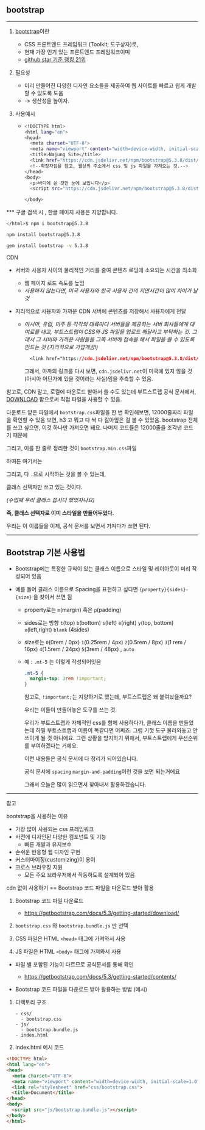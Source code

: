 ## bootstrap

---

1. [bootstrap](https://github.com/twbs/bootstrap)이란
   - CSS 프론트엔드 프레임워크 (Toolkit; 도구상자)로,
   - 현재 가장 인기 있는 프론트엔드 프레임워크이며 
   - [github star 기준 랭킹 21위](https://gitstar-ranking.com/repositories)
2. 필요성
   - 미리 만들어진 다양한 디자인 요소들을 제공하여 웹 사이트를 빠르고 쉽게 개발할 수 있도록 도움
   - -> 생산성을 높이자.

3. 사용예시

   - ```bash
     <!DOCTYPE html>
     <html lang="en">
     <head>
       <meta charset="UTF-8">
       <meta name="viewport" content="width=device-width, initial-scale=1.0">
       <title>Najung Site</title>
       <link href="https://cdn.jsdelivr.net/npm/bootstrap@5.3.8/dist/css/bootstrap.min.css" rel="stylesheet" integrity="sha384-sRIl4kxILFvY47J16cr9ZwB07vP4J8+LH7qKQnuqkuIAvNWLzeN8tE5YBujZqJLB" crossorigin="anonymous">
       <!--확장자임을 참고, 웹상의 주소에서 css 및 js 파일을 가져오는 것.-->
     </head>
     <body>
       <p>바디에 쓴 것만 눈에 보입니다</p>
       <script src="https://cdn.jsdelivr.net/npm/bootstrap@5.3.8/dist/js/bootstrap.bundle.min.js" integrity="sha384-FKyoEForCGlyvwx9Hj09JcYn3nv7wiPVlz7YYwJrWVcXK/BmnVDxM+D2scQbITxI" crossorigin="anonymous"></script>
     
     </body>
     
     ```

*** 구글 검색 시 , 한글 페이지 사용은 지양합니다.



```bash
</html>$ npm i bootstrap@5.3.8

npm install bootstrap@5.3.8

gem install bootstrap -v 5.3.8
```



CDN

- 서버와 사용자 사이의 물리적인 거리를 줄여 콘텐츠 로딩에 소요되는 시간을 최소화

  - 웹 페이지 로드 속도를 높임
  - *사용하지 않는다면, 미국 사용자와 한국 사용자 간의 지연시간이 많이 차이가 날 것*

- 지리적으로 사용자와 가까운 CDN 서버에 콘텐츠를 저장해서 사용자에게 전달

  - *아시아, 유럽, 미주 등 각각의 대륙마다 서버들을 제공하는 서버 회사들에게 대여료를 내고,* 
    *부트스트랩이 CSS와 JS 파일을 업로드 해달라고 부탁하는 것.*
    *그래서 그 서버와 가까운 사람들을 그쪽 서버에 접속을 해서 파일을 쓸 수 있도록*
    *만드는 것 (지리적으로 가깝게끔!)*

    ```CSS
      <link href="https://cdn.jsdelivr.net/npm/bootstrap@5.3.8/dist/css/bootstrap.min.css" rel="stylesheet" integrity="sha384-sRIl4kxILFvY47J16cr9ZwB07vP4J8+LH7qKQnuqkuIAvNWLzeN8tE5YBujZqJLB" crossorigin="anonymous">
    ```

    그래서, 아까의 링크를 다시 보면, `cdn.jsdelivr.net`이 미국에 있지 않을 것(아시아 어딘가에 있을 것이라는 사실)임을 추측할 수 있음. 



참고로, CDN 말고, 로컬에 다운로드 받아서 쓸 수도 있는데
부트스트랩 공식 문서에서, [DOWNLOAD](https://getbootstrap.com/docs/5.3/getting-started/download/) 함으로써 직접 파일을 사용할 수 있음.

다운로드 받은 파일에서 `bootstrap.css`파일을 한 번 확인해보면, 
12000줄짜리 파일을 확인할 수 있음
보면, h3 고 뭐고 다 싹 다 갈아엎은 걸 볼 수 있었음.
bootstrap 전체를 쓰고 싶으면, 이것 하나만 가져오면 돼요. 나머지 코드들은 12000줄을 조각낸 코드기 때문에

그리고, 이를 한 줄로 정리한 것이 `bootstrap.min.css`파일



하여튼 여기서는 

그리고, 다 `.`으로 시작하는 것을 볼 수 있는데,

클래스 선택자만 쓰고 있는 것이다.

*(수업때 우리 클래스 씁시다 했었자나요)*

**즉, 클래스 선택자로 이미 스타일을 만들어두었다.**

우리는 이 이름들을 이제, 공식 문서를 보면서 가져다가 쓰면 된다.





---

## Bootstrap 기본 사용법

- Bootstrap에는 특정한 규칙이 있는 클래스 이름으로
  스타일 및 레이아웃이 미리 작성되어 있음

- 예를 들어 클래스 이름으로 Spacing을 표현하고 싶다면
  `{property}{sides}-{size}` 을 찾아서 쓰면 됨

  - property로는 `m`(margin) 혹은 `p`(padding)

  - sides로는 방향 `t`(top) `b`(bottom) `s`(left) `e`(right) `y`(top, bottom) `x`(left,right) `blank` (4sides)

  - size로는 `0`(0rem / 0px) `1`(0.25rem / 4px) `2`(0.5rem / 8px) `3`(1 rem / 16px) `4`(1.5rem / 24px) `5`(3rem / 48px) , `auto`

  - 예 : `.mt-5` 는 이렇게 작성되어잇음
    ```css
    .mt-5 {
      margin-top: 3rem !important;
    }
    ```

    참고로, `!important;`는 지양하기로 했는데, 부트스트랩은 왜 붙여놨을까요?

    우리는 이들이 만들어놓은 도구를 쓰는 것.

    우리가 부트스트랩과 자체적인 css를 함께 사용하다가, 클래스 이름을 만들었는데 하필 부트스트랩과 이름이 똑같다면 어쩌죠. 그럼 기껏 도구 불러와놓고 안 쓰이게 될 것 아니에요. 그런 상황을 방지하기 위해서, 부트스트랩에게 우선순위를 부여하겠다는 거에요.

    

    이런 내용들은 공식 문서에 다 정리가 되어있습니다. 

    공식 문서에 `spacing` `margin-and-padding`이런 것을 보면 되는거에요

    그래서 오늘은 많이 읽으면서 찾아내서 활용하겠습니다.

    


---

참고



bootstrap을 사용하는 이유

- 가장 많이 사용되는 css 프레임워크
- 사전에 디자인된 다양한 컴포넌트 및 기능
  - 빠른 개발과 유지보수
- 손쉬운 반응형 웹 디자인 구현
- 커스터마이징(customizing)이 용이
- 크로스 브라우징 지원
  - 모든 주요 브라우저에서 작동하도록 설계되어 있음





cdn 없이 사용하기 == Bootstrap 코드 파일을 다운로드 받아 활용

1. Bootstrap 코드 파일 다운로드  
   - https://getbootstrap.com/docs/5.3/getting-started/download/

2. `bootstrap.css` 와 `bootstrap.bundle.js` 만 선택

3. CSS 파일은 HTML `<head>` 태그에 가져와서 사용

4. JS 파일은 HTML `<body>` 태그에 가져와서 사용

- 파일 별 포함된 기능이 다르므로 공식문서를 통해 확인  
  - https://getbootstrap.com/docs/5.3/getting-started/contents/



- Bootstrap 코드 파일을 다운로드 받아 활용하는 방법 (예시)

1. 디렉토리 구조
   
   ```mark
   - css/
     - bootstrap.css
   - js/
     - bootstrap.bundle.js
   - index.html
   ```
   
2. index.html 예시 코드

```html
<!DOCTYPE html>
<html lang="en">
<head>
  <meta charset="UTF-8">
  <meta name="viewport" content="width=device-width, initial-scale=1.0">
  <link rel="stylesheet" href="css/bootstrap.css">
  <title>Document</title>
</head>
<body>
  <script src="js/bootstrap.bundle.js"></script>
</body>
</html>
```











